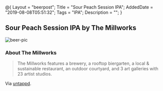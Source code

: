 @{
 Layout = "beerpost";
 Title = "Sour Peach Session IPA";
 AddedDate = "2019-08-08T05:51:32";
 Tags = "IPA";
 Description = "";
 }
 

## Sour Peach Session IPA by The Millworks

![beer-pic]

### About The Millworks

> The Millworks features a brewery, a rooftop biergarten, a local & sustainable restaurant, an outdoor courtyard, and 3 art galleries with 23 artist studios.

Via [untappd][untappd-url].

[untappd-url]: <https://untappd.com//TheMillworks>
[beer-pic]: https://jasonpowley.com/assets/img/2019-08-08-sour-peach-session-ipa.jpeg "Sour Peach Session IPA by The Millworks"

